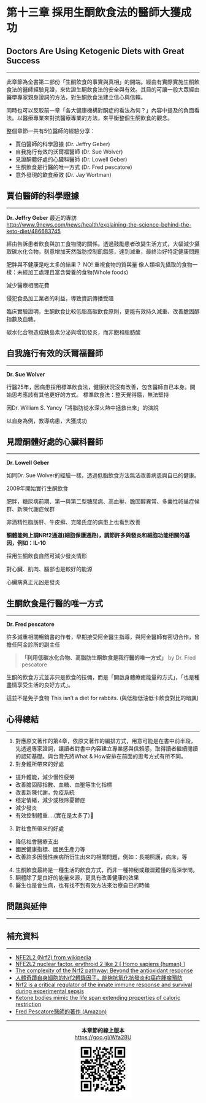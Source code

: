 # 第十三章 採用生酮飲食法的醫師大獲成功

## Doctors Are Using Ketogenic Diets with Great Success
---

此章節為全書第二部份「生酮飲食的事實與真相」的開端。經由有實際實施生酮飲食法的醫師經驗見證，來佐證生酮飲食法的安全與有效。其目的可讓一般大眾經由醫學專家親身證詞的方法，對生酮飲食法建立信心與信賴。

同時也可以反駁前一章「各大健康機構對酮症的看法為何？」內容中提及的負面看法。以醫療專業來對抗醫療專業的方法，來平衡整個生酮飲食的觀念。

整個章節一共有5位醫師的經驗分享：

* 賈伯醫師的科學證據 (Dr. Jeffry Geber)
* 自我施行有效的沃爾福醫師 (Dr. Sue Wolver)
* 見證酮體好處的心臟科醫師 (Dr. Lowell Geber)
* 生酮飲食是行醫的唯一方式 (Dr. Fred pescatore)
* 意外發現的飲食療效 (Dr. Jay Wortman)

## 賈伯醫師的科學證據
---

**Dr. Jeffry Geber**
最近的專訪
http://www.9news.com/news/health/explaining-the-science-behind-the-keto-diet/486683745

經由告訴患者飲食與加工食物間的關係。透過鼓勵患者改變生活方式，大幅減少攝取碳水化合物，刻意增加天然脂肪控制飢餓感，達到減重，最終治好特定健康問題

肥胖與不健康是吃太多的結果？ NO!
重視食物的質與量
像人類祖先攝取的食物一樣：未經加工處理且富含營養的食物(Whole foods)

減少醫療相關花費

侵犯食品加工業者的利益，導致資訊傳播受阻

臨床實驗證明，生酮飲食比較低脂高碳飲食原則，更能有效持久減重、改善膽固醇指數及血糖。

碳水化合物造成胰島素分泌與增加發炎，而非飽和脂肪酸

## 自我施行有效的沃爾福醫師
---

**Dr. Sue Wolver**

行醫25年，因病患採用標準飲食法，健康狀況沒有改善，包含醫師自已本身。開始思考應該有其他更好的方式。
標準飲食法：整天覺得餓，無法堅持

因Dr. William S. Yancy「將脂肪從水深火熱中拯救出來」的演說

以自身為例，教導病患，大獲成功

## 見證酮體好處的心臟科醫師
---

**Dr. Lowell Geber**

如同Dr. Sue Wolver的經驗一樣，透過低脂飲食方法無法改善病患與自已的健康。

2009年開始實行生酮飲食

肥胖，糖尿病前期、第一與第二型糖尿病、高血壓、膽固醇異常、多囊性卵巢症候群、新陳代謝症候群

非酒精性脂肪肝、牛皮癬、克隆氏症的病患上也看到改善

**酮體能夠上調NRf2通道(細胞保護通路)，調節許多與發炎和細胞功能相關的基因，例如：IL-10**

採用生酮飲食自然可減少發炎情形

對心臟、肌肉、腦部也是較好的能源

心臟病真正元凶是發炎

## 生酮飲食是行醫的唯一方式
---

**Dr. Fred pescatore**

許多減重相關暢銷書的作者，早期接受阿金醫生指導，與阿金醫師有密切合作，曾擔任阿金診所的副主任

>**「利用低碳水化合物、高脂肪生酮飲食是我行醫的唯一方式」**
by Dr. Fred pescatore

生酮的飲食方式並非只是飲食的技倆，而是「開啟身體療癒能量的方式」，「也是種盡情享受生活的良好方式」。

這並不是免子食物 This isn’t a diet for rabbits. (與低脂低油低卡飲食對比的暗諷)


## 心得總結
---

1. 對應原文著作的第4章，依原文著作的編排方式，用意可能是在書中前半段，先透過專家證詞，讓讀者對書中內容建立專業感與信賴感，取得讀者繼續閱讀的認知基礎。與台灣先將What & How安排在前面的思考方式有所不同。
2. 對身體所帶來的好處
  * 提升體能，減少慢性疲勞
  * 改善膽固醇指數、血糖、血壓等生化指標
  * 改善新陳代謝，免疫系統
  * 穩定情緒，減少或根除憂鬱症
  * 減少發炎
  * 有效控制體重....(實在是太多了)
3. 對社會所帶來的好處
  * 降低社會醫療支出
  * 國民健康指標、國民生產力等
  * 改善許多因慢性疾病所衍生出來的相關問題，例如：長期照護，病床，等
4. 生酮飲食最終是一種生活的飲食方式，而非一種神秘或艱澀難懂的高深學問。
5. 酮體除了是良好的能量來源，更具有改善健康的效果
6. 醫生也是會生病，也有找不到有效方法來治療自已的時候

## 問題與延伸
---

## 補充資料
---

* [NFE2L2 (Nrf2) from wikipedia](https://en.wikipedia.org/wiki/NFE2L2)
* [NFE2L2 nuclear factor, erythroid 2 like 2 \[ Homo sapiens \(human\) \]](https://www.ncbi.nlm.nih.gov/gene/4780)
* [The complexity of the Nrf2 pathway: Beyond the antioxidant response](https://www.ncbi.nlm.nih.gov/pmc/articles/PMC4785809/)
* [人體奇蹟自身細胞的Nrf2轉錄因子，能夠抗氧化抗發炎和癌症腫瘤預防](http://health54321.weebly.com/20581242473603935338/nrf2)
* [Nrf2 is a critical regulator of the innate immune response and survival during experimental sepsis](https://www.jci.org/articles/view/JCI25790)
* [Ketone bodies mimic the life span extending properties of caloric restriction](http://onlinelibrary.wiley.com/doi/10.1002/iub.1627/full)
* [Fred Pescatore醫師的著作 (Amazon)](https://www.amazon.com/Fred-Pescatore/e/B000APPPIM/ref=sr_ntt_srch_lnk_1?qid=1510358432&sr=8-1 "Books by Fred Pescatore on Amazon")

---

<p align="center">
<b>本章節的線上版本</b>
<br />
<a href="https://goo.gl/Wfa28U" title="第十三章 採用生酮飲食法的醫師大獲成功">https://goo.gl/Wfa28U</a>
<br />
<img alt="第十三章 採用生酮飲食法的醫師大獲成功" src="/assets/chart-13.png" />
</p>
